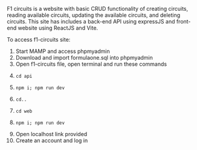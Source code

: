 F1 circuits is a website with basic CRUD functionality of creating circuits, reading available circuits, updating the available circuits, and deleting circuits. This site has includes a back-end API using expressJS and front-end website using ReactJS and Vite. 


To access f1-circuits site:
1. Start MAMP and access phpmyadmin
2. Download and import formulaone.sql into phpmyadmin
3. Open f1-circuits file, open terminal and run these commands
4.     cd api
5.     npm i; npm run dev
6.     cd..
7.     cd web
8.     npm i; npm run dev
9. Open localhost link provided
10. Create an account and log in
